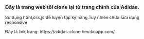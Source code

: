 <h3>Đây là trang web tôi clone lại từ trang chính của Adidas.</h3>
<p>Sử dụng html,css,js để luyện tập kỹ năng.Tuy nhiên chưa sửa dụng responsive </p>
Đây là link trang: https://adidas-clone.herokuapp.com/
